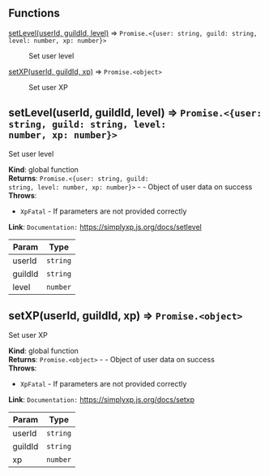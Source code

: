 ## Functions

<dl>
<dt><a href="#setLevel">setLevel(userId, guildId, level)</a> ⇒ <code>Promise.&lt;{user: string, guild: string, level: number, xp: number}&gt;</code></dt>
<dd><p>Set user level</p>
</dd>
<dt><a href="#setXP">setXP(userId, guildId, xp)</a> ⇒ <code>Promise.&lt;object&gt;</code></dt>
<dd><p>Set user XP</p>
</dd>
</dl>

<a name="setLevel"></a>

## setLevel(userId, guildId, level) ⇒ <code>Promise.&lt;{user: string, guild: string, level: number, xp: number}&gt;</code>

Set user level

**Kind**: global function  
**Returns**: <code>Promise.&lt;{user: string, guild: string, level: number, xp: number}&gt;</code> - - Object of user
data on success  
**Throws**:

- <code>XpFatal</code> - If parameters are not provided correctly

**Link**: `Documentation:` https://simplyxp.js.org/docs/setlevel

| Param   | Type                |
|---------|---------------------|
| userId  | <code>string</code> | 
| guildId | <code>string</code> | 
| level   | <code>number</code> | 

<a name="setXP"></a>

## setXP(userId, guildId, xp) ⇒ <code>Promise.&lt;object&gt;</code>

Set user XP

**Kind**: global function  
**Returns**: <code>Promise.&lt;object&gt;</code> - - Object of user data on success  
**Throws**:

- <code>XpFatal</code> - If parameters are not provided correctly

**Link**: `Documentation:` https://simplyxp.js.org/docs/setxp

| Param   | Type                |
|---------|---------------------|
| userId  | <code>string</code> | 
| guildId | <code>string</code> | 
| xp      | <code>number</code> | 

